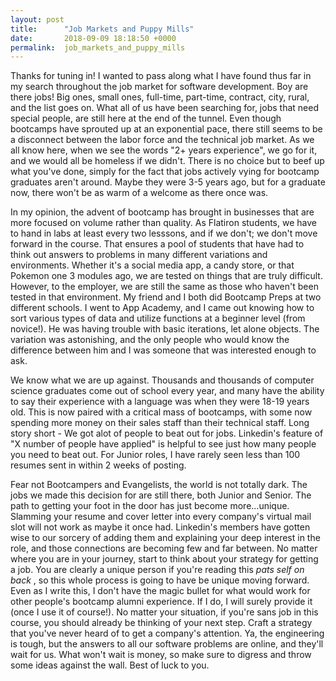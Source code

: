 ```yaml
---
layout: post
title:      "Job Markets and Puppy Mills"
date:       2018-09-09 18:18:50 +0000
permalink:  job_markets_and_puppy_mills
---
```



Thanks for tuning in! I wanted to pass along what I have found thus far in my search throughout the job market for software development. Boy are there jobs! Big ones, small ones, full-time, part-time, contract, city, rural, and the list goes on. What all of us have been searching for, jobs that need special people, are still here at the end of the tunnel. Even though bootcamps have sprouted up at an exponential pace, there still seems to be a disconnect between the labor force and the technical job market. As we all know here, when we see the words "2+ years experience", we go for it, and we would all be homeless if we didn't. There is no choice but to beef up what you've done, simply for the fact that jobs actively vying for bootcamp graduates aren't around. Maybe they were 3-5 years ago, but for a graduate now, there won't be as warm of a welcome as there once was. 

In my opinion, the advent of bootcamp has brought in businesses that are more focused on volume rather than quality. As Flatiron students, we have to hand in labs at least every two lesssons, and if we don't; we don't move forward in the course. That ensures a pool of students that have had to think out answers to problems in many different variations and environments. Whether it's a social media app, a candy store, or that Pokemon one 3 modules ago, we are tested on things that are truly difficult. However, to the employer, we are still the same as those who haven't been tested in that environment. My friend and I both did Bootcamp Preps at two different schools. I went to App Academy, and I came out knowing how to sort various types of data and utilize functions at a beginner level (from novice!). He was having trouble with basic iterations, let alone objects. The variation was astonishing, and the only people who would know the difference between him and I was someone that was interested enough to ask.

We know what we are up against. Thousands and thousands of computer science graduates come out of school every year, and many have the ability to say their experience with a language was when they were 18-19 years old. This is now paired with a critical mass of bootcamps, with some now spending more money on their sales staff than their technical staff. Long story short - We got alot of people to beat out for jobs. Linkedin's feature of "X number of people have applied" is helpful to see just how many people you need to beat out. For Junior roles, I have rarely seen less than 100 resumes sent in within 2 weeks of posting. 

Fear not Bootcampers and Evangelists, the world is not totally dark. The jobs we made this decision for are still there,  both Junior and Senior. The path to getting your foot in the door has just become more...unique. Slamming your resume and cover letter into every company's virtual mail slot will not work as maybe it once had. Linkedin's members have gotten wise to our sorcery of adding them and explaining your deep interest in the role, and those connections are becoming few and far between. No matter where you are in your journey, start to think about your strategy for getting a job. You are clearly a unique person if you're reading this *pats self on back* , so this whole process is going to have be unique moving forward. Even as I write this, I don't have the magic bullet for what would work for other people's bootcamp alumni experience. If I do, I will surely provide it (once I use it of course!). No matter your situation, if you're sans job in this course, you should already be thinking of your next step. Craft a strategy that you've never heard of to get a company's attention. Ya, the engineering is tough, but the answers to all our software problems are online, and they'll wait for us. What won't wait is money, so make sure to digress and throw some ideas against the wall. Best of luck to you. 


